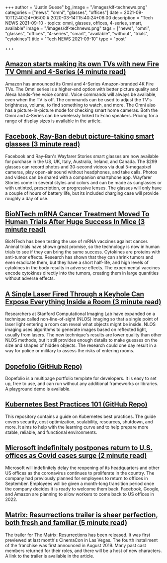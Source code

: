 +++
author = "Justin Guese"
bg_image = "/images/df-technews.png"
categories = ["news", "omni", "glasses", "offices"]
date = 2021-09-10T12:40:24+06:00 # 2020-03-14T15:40:24+06:00
description = "Tech NEWS 2021-09-10 - topics: omni, glasses, offices, 4-series, smart, available"
image = "/images/df-technews.png"
tags = ["news", "omni", "glasses", "offices", "4-series", "smart", "available", "without", "trials", "cytokines"]
title = "Tech NEWS 2021-09-10"
type = "post"

+++

## [Amazon starts making its own TVs with new Fire TV Omni and 4-Series (4 minute read)](https://www.theverge.com/2021/9/9/22662673/amazon-fire-tv-omni-4-series-price-features)

Amazon has announced its Omni and 4-Series Amazon-branded 4K Fire TVs. The Omni series is a higher-end option with better picture quality and Alexa hands-free voice control. Voice commands will always be available, even when the TV is off. The commands can be used to adjust the TV's brightness, volume, to find something to watch, and more. The Omni also has a picture-in-picture mode for checking smart home cameras. Both the Omni and 4-Series can be wirelessly linked to Echo speakers. Pricing for a range of display sizes is available in the article.

## [Facebook, Ray-Ban debut picture-taking smart glasses (3 minute read)](https://www.axios.com/facebook-ray-ban-wayfarer-stories-5f113bfa-797f-4e2d-b99c-7d65a8726607.html)

Facebook and Ray-Ban's Wayfarer Stories smart glasses are now available for purchase in the US, UK, Italy, Australia, Ireland, and Canada. The $299 glasses can record photos and 30-second videos via dual 5-megapixel cameras, play open-air sound without headphones, and take calls. Photos and videos can be shared with a companion smartphone app. Wayfarer Stories come in several styles and colors and can be made as sunglasses or with untinted, prescription, or progressive lenses. The glasses will only have a couple of hours of battery life, but its included charging case will provide roughly a day of use.

## [BioNTech mRNA Cancer Treatment Moved To Human Trials After Huge Success In Mice (3 minute read)](https://www.iflscience.com/health-and-medicine/biontech-mrna-cancer-treatment-moved-to-human-trials-after-huge-success-in-mice/)

BioNTech has been testing the use of mRNA vaccines against cancer. Animal trials have shown great promise, so the technology is now in human trials to see if they can bring the same success. Cytokines are proteins with anti-tumor effects. Research has shown that they can shrink tumors and even eradicate them, but they have a short half-life, and high levels of cytokines in the body results in adverse effects. The experimental vaccines encode cytokines directly into the tumors, creating them in large quantities without adverse effects.

## [A Single Laser Fired Through a Keyhole Can Expose Everything Inside a Room (3 minute read)](https://gizmodo.com/a-single-laser-fired-through-a-keyhole-can-expose-every-1847638281)

Researchers at Stanford Computational Imaging Lab have expanded on a technique called non-line-of-sight (NLOS) imaging so that a single point of laser light entering a room can reveal what objects might be inside. NLOS imaging uses algorithms to generate images based on reflected light, usually from lasers. The new technique's results are lower quality than other NLOS methods, but it still provides enough details to make guesses on the size and shapes of hidden objects. The research could one day result in a way for police or military to assess the risks of entering rooms.

## [Dopefolio (GitHub Repo)](https://github.com/rammcodes/Dopefolio)

Dopefolio is a multipage portfolio template for developers. It is easy to set up, free to use, and can run without any additional frameworks or libraries. A playground demo is available.

## [Kubernetes Best Practices 101 (GitHub Repo)](https://github.com/diegolnasc/kubernetes-best-practices)

This repository contains a guide on Kubernetes best practices. The guide covers security, cost optimization, scalability, resources, shutdown, and more. It aims to help with the learning curve and to help prepare more stable, reliable, and functional environments.

## [Microsoft indefinitely postpones return to U.S. offices as Covid cases surge (2 minute read)](https://www.cnbc.com/2021/09/09/microsoft-indefinitely-postpones-return-to-us-offices.html)

Microsoft will indefinitely delay the reopening of its headquarters and other US offices as the coronavirus continues to proliferate in the country. The company had previously planned for employees to return to offices in September. Employees will be given a month-long transition period once the company decides it is ready to welcome them back. Facebook, Google, and Amazon are planning to allow workers to come back to US offices in 2022.

## [Matrix: Resurrections trailer is sheer perfection, both fresh and familiar (5 minute read)](https://arstechnica.com/gaming/2021/09/matrix-resurrections-trailer-is-sheer-perfection-both-fresh-and-familiar/)

The trailer for The Matrix: Resurrections has been released. It was first previewed at last month's CinemaCon in Las Vegas. The fourth installment of the franchise was first announced in August 2019. Many past cast members returned for their roles, and there will be a host of new characters. A link to the trailer is available in the article.

